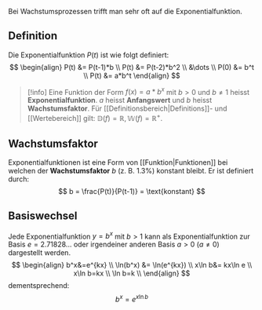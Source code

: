 Bei Wachstumsprozessen trifft man sehr oft auf die Exponentialfunktion.

## Definition
Die Exponentialfunktion $P(t)$ ist wie folgt definiert:
$$
\begin{align}
P(t) &= P(t-1)*b \\
P(t) &= P(t-2)*b^2 \\
&\dots \\
P(0) &= b^t \\
P(t) &= a*b^t
\end{align}
$$

>[!info]
>Eine Funktion der Form $f(x)=a*b^x$ mit $b\gt0$ und $b\ne 1$ heisst **Exponentialfunktion**. $a$ heisst **Anfangswert** und $b$ heisst **Wachstumsfaktor**. Für [[Definitionsbereich|Definitions]]- und [[Wertebereich]] gilt: $\mathbb{D}(f)=\mathbb{R}, \mathbb{W}(f)=\mathbb{R}^+$.


## Wachstumsfaktor
Exponentialfunktionen ist eine Form von [[Funktion|Funktionen]] bei welchen der **Wachstumsfaktor** $b$ (z. B. $1.3\%$) konstant bleibt.
Er ist definiert durch:
$$
b = \frac{P(t)}{P(t-1)} = \text{konstant}
$$

## Basiswechsel
Jede Exponentialfunktion $y=b^x$ mit $b \gt 1$ kann als Exponentialfunktion zur Basis $e=2.71828...$ oder irgendeiner anderen Basis $a \gt 0$ $(a\ne 0)$ dargestellt werden.
$$
\begin{align}
b^x&=e^{kx} \\
\ln(b^x) &= \ln(e^{kx}) \\
x\ln b&= kx\ln e \\
x\ln b=kx \\
\ln b=k \\
\end{align}
$$
dementsprechend:
$$
b^x=e^{x\ln b}
$$
